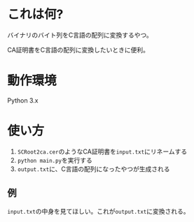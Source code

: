 # これは何?

バイナリのバイト列をC言語の配列に変換するやつ。

CA証明書をC言語の配列に変換したいときに便利。


# 動作環境

Python 3.x


# 使い方

1. `SCRoot2ca.cer`のようなCA証明書を`input.txt`にリネームする
1. `python main.py`を実行する
1. `output.txt`に、C言語の配列になったやつが生成される

## 例
`input.txt`の中身を見てほしい。これが`output.txt`に変換される。